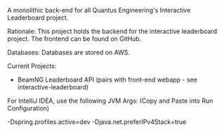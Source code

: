 A monolithic back-end for all Quantus Engineering's Interactive Leaderboard project. 

Rationale: This project holds the backend for the interactive leaderboard project. The frontend can be found on GitHub. 

Databases: Databases are stored on AWS.

Current Projects: 
- BeamNG Leaderboard API (pairs with front-end webapp - see interactive-leaderboard)

For IntelliJ IDEA, use the following JVM Args: (Copy and Paste into Run Configuration)

-Dspring.profiles.active=dev -Djava.net.preferIPv4Stack=true